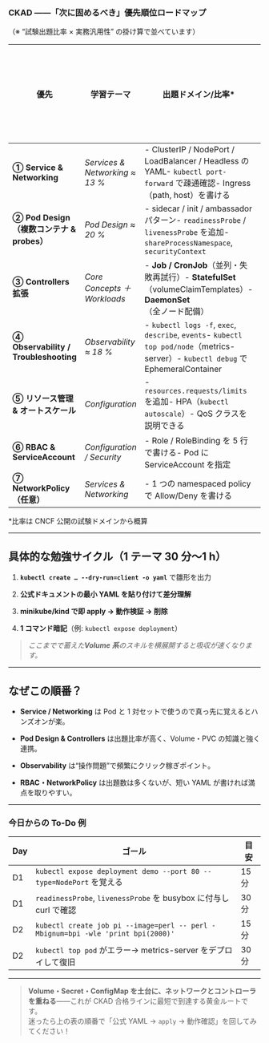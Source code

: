 ### CKAD ——「次に固めるべき」優先順位ロードマップ

（※ “試験出題比率 × 実務汎用性” の掛け算で並べています）

| 優先                                    | 学習テーマ                          | 出題ドメイン/比率*                                                                                                                      | 何を出来れば OK か |
| ------------------------------------- | ------------------------------ | ------------------------------------------------------------------------------------------------------------------------------- | ----------- |
| **① Service & Networking**            | _Services & Networking ≈ 13 %_ | - ClusterIP / NodePort / LoadBalancer / Headless の YAML- `kubectl port-forward` で疎通確認- Ingress（path, host）を書ける                  |             |
| **② Pod Design（複数コンテナ & probes）**     | _Pod Design ≈ 20 %_            | - sidecar / init / ambassador パターン- `readinessProbe` / `livenessProbe` を追加- `shareProcessNamespace`, `securityContext`          |             |
| **③ Controllers 拡張**                  | _Core Concepts ＋ Workloads_    | - **Job / CronJob**（並列・失敗再試行）- **StatefulSet**（volumeClaimTemplates）- **DaemonSet**（全ノード配備）                                     |             |
| **④ Observability / Troubleshooting** | _Observability ≈ 18 %_         | - `kubectl logs -f`, `exec`, `describe`, `events`- `kubectl top pod/node`（metrics-server）- `kubectl debug` で EphemeralContainer |             |
| **⑤ リソース管理 & オートスケール**                | _Configuration_                | - `resources.requests/limits` を追加- HPA（`kubectl autoscale`）- QoS クラスを説明できる                                                      |             |
| **⑥ RBAC & ServiceAccount**           | _Configuration / Security_     | - Role / RoleBinding を 5 行で書ける- Pod に ServiceAccount を指定                                                                        |             |
| **⑦ NetworkPolicy（任意）**               | _Services & Networking_        | - 1 つの namespaced policyで Allow/Deny を書ける                                                                                       |             |

*比率は CNCF 公開の試験ドメインから概算

---

## 具体的な勉強サイクル（1 テーマ 30 分〜1 h）

1. **`kubectl create … --dry-run=client -o yaml`** で雛形を出力
    
2. **公式ドキュメントの最小 YAML を貼り付けて差分理解**
    
3. **minikube/kind で即 apply → 動作検証 → 削除**
    
4. **1 コマンド暗記**（例: `kubectl expose deployment`）
    

> _ここまでで蓄えた**Volume 系**のスキルを横展開すると吸収が速くなります。_

---

## なぜこの順番？

- **Service / Networking** は Pod と 1 対セットで使うので真っ先に覚えるとハンズオンが楽。
    
- **Pod Design & Controllers** は出題比率が高く、Volume・PVC の知識と強く連携。
    
- **Observability** は“操作問題”で頻繁にクリック稼ぎポイント。
    
- **RBAC・NetworkPolicy** は出題数は多くないが、短い YAML が書ければ満点を取りやすい。
    

---

### 今日からの To-Do 例

|Day|ゴール|目安|
|---|---|---|
|D1|`kubectl expose deployment demo --port 80 --type=NodePort` を覚える|15 分|
|D1|`readinessProbe`, `livenessProbe` を busybox に付与し curl で確認|30 分|
|D2|`kubectl create job pi --image=perl -- perl -Mbignum=bpi -wle 'print bpi(2000)'`|15 分|
|D2|`kubectl top pod` がエラー→ metrics-server をデプロイして復旧|30 分|

---

> **Volume・Secret・ConfigMap を土台に、ネットワークとコントローラを重ねる**——これが CKAD 合格ラインに最短で到達する黄金ルートです。  
> 迷ったら上の表の順番で「公式 YAML → `apply` → 動作確認」を回してみてください！